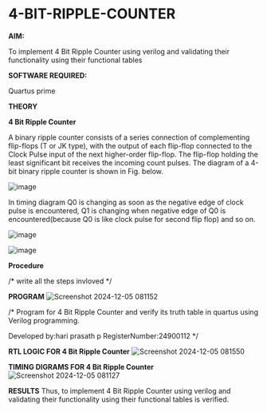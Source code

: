 # 4-BIT-RIPPLE-COUNTER

**AIM:**

To implement  4 Bit Ripple Counter using verilog and validating their functionality using their functional tables

**SOFTWARE REQUIRED:**

Quartus prime

**THEORY**

**4 Bit Ripple Counter**

A binary ripple counter consists of a series connection of complementing flip-flops (T or JK type), with the output of each flip-flop connected to the Clock Pulse input of the next higher-order flip-flop. The flip-flop holding the least significant bit receives the incoming count pulses. The diagram of a 4-bit binary ripple counter is shown in Fig. below.

![image](https://github.com/naavaneetha/4-BIT-RIPPLE-COUNTER/assets/154305477/cb4b74d4-31ab-4359-95d0-d22e67daba13)

In timing diagram Q0 is changing as soon as the negative edge of clock pulse is encountered, Q1 is changing when negative edge of Q0 is encountered(because Q0 is like clock pulse for second flip flop) and so on.

![image](https://github.com/naavaneetha/4-BIT-RIPPLE-COUNTER/assets/154305477/a573a7d6-014e-4e54-93e6-e2ac9530960b)

![image](https://github.com/naavaneetha/4-BIT-RIPPLE-COUNTER/assets/154305477/85e1958a-2fc1-49bb-9a9f-d58ccbf3663c)

**Procedure**

/* write all the steps invloved */

**PROGRAM**
![Screenshot 2024-12-05 081152](https://github.com/user-attachments/assets/cbe63bd2-6dae-418d-b315-c9332e93a3a6)

/* Program for 4 Bit Ripple Counter and verify its truth table in quartus using Verilog programming.

 Developed by:hari prasath p RegisterNumber:24900112
*/

**RTL LOGIC FOR 4 Bit Ripple Counter**
![Screenshot 2024-12-05 081550](https://github.com/user-attachments/assets/43e08515-5306-4f1a-b14f-46737db7516f)

**TIMING DIGRAMS FOR 4 Bit Ripple Counter**
![Screenshot 2024-12-05 081127](https://github.com/user-attachments/assets/3db73bad-9be8-4e6e-8e5b-d6db51dea6b1)

**RESULTS**
Thus, to implement 4 Bit Ripple Counter using verilog and validating their functionality using their functional tables is verified.
